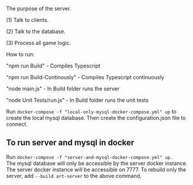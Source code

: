 The purpose of the server.

(1) Talk to clients.

(2) Talk to the database.

(3) Process all game logic.


How to run:

"npm run Build" - Compiles Typescript

"npm run Build-Continously" - Compiles Typescript continuously

"node main.js" - In Build folder runs the server

"node Unit Tests/run.js" - In Build folder runs the unit tests

Run `docker-compose -f "local-only-mysql-docker-compose.yml" up` to create the local mysql database. Then create the configuration.json file to connect.

## To run server and mysql in docker
Run `docker-compose -f "server-and-mysql-docker-compose.yml" up`.  
The mysql database will only be accessible by the server docker instance. The server docker instance will be accessible on 7777.
To rebuild only the server, add `--build art-server` to the above command.